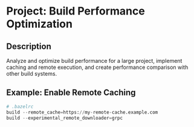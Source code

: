 # Project: Build Performance Optimization

## Description
Analyze and optimize build performance for a large project, implement caching and remote execution, and create performance comparison with other build systems.

## Example: Enable Remote Caching
```python
# .bazelrc
build --remote_cache=https://my-remote-cache.example.com
build --experimental_remote_downloader=grpc
```
